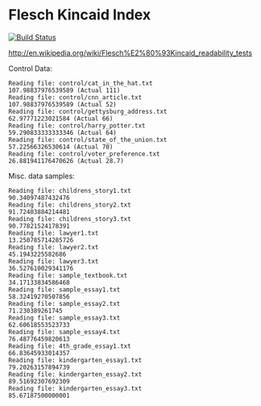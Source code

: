 Flesch Kincaid Index
======================
[![Build Status](http://40.143.203.5:81/api/badge/github.com/kennycason/fleschkincaid/status.svg?branch=master)](http://40.143.203.5:81/github.com/kennycason/fleschkincaid)

http://en.wikipedia.org/wiki/Flesch%E2%80%93Kincaid_readability_tests

Control Data:

```
Reading file: control/cat_in_the_hat.txt
107.98837976539589 (Actual 111)
Reading file: control/cnn_article.txt
107.98837976539589 (Actual 52)
Reading file: control/gettysburg_address.txt
62.97771223021584 (Actual 66)
Reading file: control/harry_potter.txt
59.290833333333346 (Actual 64)
Reading file: control/state_of_the_union.txt
57.22566326530614 (Actual 70)
Reading file: control/voter_preference.txt
26.881941176470626 (Actual 28.7)
```

Misc. data samples:

```
Reading file: childrens_story1.txt
90.34097487432476
Reading file: childrens_story2.txt
91.72403884214481
Reading file: childrens_story3.txt
90.77821524178391
Reading file: lawyer1.txt
13.250785714285726
Reading file: lawyer2.txt
45.1943225582686
Reading file: lawyer3.txt
36.527610029341176
Reading file: sample_textbook.txt
34.17133834586468
Reading file: sample_essay1.txt
58.32419270507856
Reading file: sample_essay2.txt
71.230389261745
Reading file: sample_essay3.txt
62.60618553523733
Reading file: sample_essay4.txt
76.48776459820613
Reading file: 4th_grade_essay1.txt
66.83645933014357
Reading file: kindergarten_essay1.txt
79.20263157894739
Reading file: kindergarten_essay2.txt
89.51692307692309
Reading file: kindergarten_essay3.txt
85.67187500000001
```
